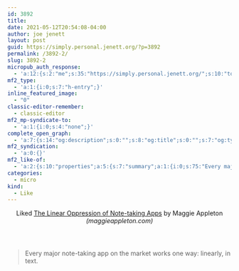 ```yaml
---
id: 3892
title: 
date: 2021-05-12T20:54:08-04:00
author: joe jenett
layout: post
guid: https://simply.personal.jenett.org/?p=3892
permalink: /3892-2/
slug: 3892-2
micropub_auth_response:
  - 'a:12:{s:2:"me";s:35:"https://simply.personal.jenett.org/";s:10:"token_type";s:6:"Bearer";s:4:"uuid";s:36:"1616ae3d-7caf-4764-a335-f6ff25801d22";s:5:"scope";s:20:"create delete update";s:9:"issued_by";s:62:"https://simply.personal.jenett.org/wp-json/indieauth/1.0/token";s:9:"client_id";s:20:"https://omnibear.com";s:11:"client_name";s:8:"Omnibear";s:11:"client_icon";s:29:"https://omnibear.com/logo.svg";s:9:"issued_at";i:1619428303;s:4:"user";i:1;s:13:"last_accessed";i:1620866971;s:7:"last_ip";s:14:"76.112.130.179";}'
mf2_type:
  - 'a:1:{i:0;s:7:"h-entry";}'
inline_featured_image:
  - "0"
classic-editor-remember:
  - classic-editor
mf2_mp-syndicate-to:
  - 'a:1:{i:0;s:4:"none";}'
complete_open_graph:
  - 'a:7:{s:14:"og:description";s:0:"";s:8:"og:title";s:0:"";s:7:"og:type";s:0:"";s:12:"twitter:card";s:7:"summary";s:15:"twitter:creator";s:0:"";s:19:"twitter:description";s:0:"";s:8:"og:image";s:0:"";}'
mf2_syndication:
  - 'a:0:{}'
mf2_like-of:
  - 'a:2:{s:10:"properties";a:5:{s:7:"summary";a:1:{i:0;s:75:"Every major note-taking app on the market works one way: linearly, in text.";}s:4:"name";a:1:{i:0;s:41:"The Linear Oppression of Note-taking Apps";}s:3:"url";a:1:{i:0;s:42:"https://maggieappleton.com/note-oppression";}s:11:"publication";a:1:{i:0;s:18:"maggieappleton.com";}s:6:"author";a:2:{s:4:"type";a:1:{i:0;s:6:"h-card";}s:10:"properties";a:2:{s:4:"name";a:1:{i:0;s:15:"Maggie Appleton";}s:3:"url";a:1:{i:0;s:27:"https://maggieappleton.com/";}}}}s:4:"type";s:4:"cite";}'
categories:
  - micro
kind:
  - Like
---
```

<section class="response u-like-of h-cite"><header><span class="kind-display-text">Liked</span> <a href="https://maggieappleton.com/note-oppression" class="p-name u-url">The Linear Oppression of Note-taking Apps</a> by <span class="h-card p-author">Maggie Appleton</span> <em>(<span class="p-publication">maggieappleton.com</span>)</em></header>
<blockquote class="e-summary">Every major note-taking app on the market works one way: linearly, in text.</blockquote>